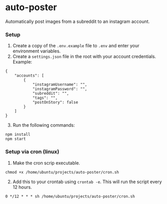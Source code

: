 # auto-poster

Automatically post images from a subreddit to an instagram account.

### Setup

1. Create a copy of the `.env.example` file to `.env` and enter your environment variables.
2. Create a `settings.json` file in the root with your account credentials. Example:

```
{
    "accounts": [
        {
            "instagramUsername": "",
            "instagramPassword": "",
            "subreddit": "",
            "tags": "",
            "postOnStory": false
        }
    ]
}
```

3. Run the following commands:

```
npm install
npm start
```

### Setup via cron (linux)

1. Make the cron scrip executable.

```
chmod +x /home/ubuntu/projects/auto-poster/cron.sh
```

2. Add this to your crontab using `crontab -e`. This will run the script every 12 hours.

```
0 */12 * * * sh /home/ubuntu/projects/auto-poster/cron.sh
```
